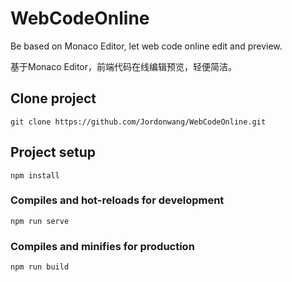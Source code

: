 
# WebCodeOnline
Be based on Monaco Editor, let web code online edit and preview.

基于Monaco Editor，前端代码在线编辑预览，轻便简洁。

## Clone project

```
git clone https://github.com/Jordonwang/WebCodeOnline.git
```

## Project setup
```
npm install
```

### Compiles and hot-reloads for development
```
npm run serve
```

### Compiles and minifies for production
```
npm run build
```
